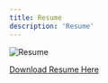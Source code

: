 ```yaml
---
title: Resume
description: 'Resume'
---
```


![Resume](/images/resume/nevius_resume_draft_03.jpg)  

[Download Resume Here](/images/resume/nevius_resume_draft_03.pdf)